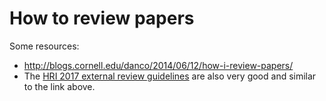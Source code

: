 # How to review papers

Some resources:
- http://blogs.cornell.edu/danco/2014/06/12/how-i-review-papers/
- The [HRI 2017 external review guidelines](https://docs.google.com/document/d/1v11j-qeGaaGg3SNONlZUrSdPajNL4VWqLMwOMoKDIpI/edit) are also very good and similar to the link above.
